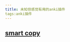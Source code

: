 ```yaml
---
title: 未知但感觉有用的anki插件
tags:anki插件
---
```

## [smart copy](https://ankiweb.net/shared/info/2026164196)
## 